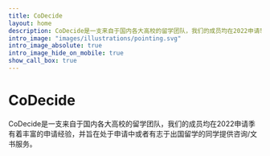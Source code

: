 ```yaml
---
title: CoDecide
layout: home
description: CoDecide是一支来自于国内各大高校的留学团队，我们的成员均在2022申请季有着丰富的申请经验，并旨在处于申请中或者有志于出国留学的同学提供咨询/文书服务。
intro_image: "images/illustrations/pointing.svg"
intro_image_absolute: true
intro_image_hide_on_mobile: true
show_call_box: true
---
```


# CoDecide

CoDecide是一支来自于国内各大高校的留学团队，我们的成员均在2022申请季有着丰富的申请经验，并旨在处于申请中或者有志于出国留学的同学提供咨询/文书服务。